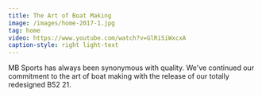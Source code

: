 ```yaml
---
title: The Art of Boat Making
image: /images/home-2017-1.jpg
tag: home
video: https://www.youtube.com/watch?v=GlRiSiWxcxA
caption-style: right light-text
---
```

MB Sports has always been synonymous with quality.  We've continued our commitment to the art of boat making with the release of our totally redesigned B52 21.
